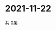 # 2021-11-22
  共 0条

  <!-- BEGIN -->
  <!-- 最后更新时间Mon Nov 22 2021 14:04:11 GMT+0000 (Coordinated Universal Time) -->
  
  <!-- END -->
  
  